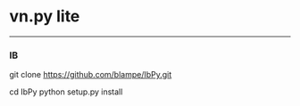# vn.py lite  
---

### IB 
git clone https://github.com/blampe/IbPy.git

cd IbPy
python setup.py install
